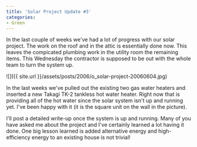 ```yaml
---
title: 'Solar Project Update #3'
categories:
- Green
---
```


In the last couple of weeks we've had a lot of progress with our solar project. The work on the roof and in the attic is essentially done now. This leaves the compicated plumbing work in the utility room the remaining items. This Wednesday the contractor is supposed to be out with the whole team to turn the system up.

![]({{ site.url }}/assets/posts/2006/o_solar-project-20060604.jpg)

In the last weeks we've pulled out the existing two gas water heaters and inserted a new Takagi TK-2 tankless hot water heater. Right now that is providing all of the hot water since the solar system isn't up and running yet. I've been happy with it (it is the square unit on the wall in the picture).

I'll post a detailed write-up once the system is up and running. Many of you have asked me about the project and I've certainly learned a lot having it done. One big lesson learned is added alternative energy and high-efficiency energy to an existing house is not trivial!

